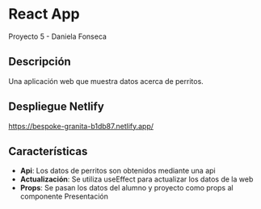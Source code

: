 # React App

Proyecto 5 - Daniela Fonseca

## Descripción

Una aplicación web que muestra datos acerca de perritos.

## Despliegue Netlify

https://bespoke-granita-b1db87.netlify.app/

## Características

- **Api**: Los datos de perritos son obtenidos mediante una api 
- **Actualización**: Se utiliza useEffect para actualizar los datos de la web
- **Props**: Se pasan los datos del alumno y proyecto como props al componente Presentación
